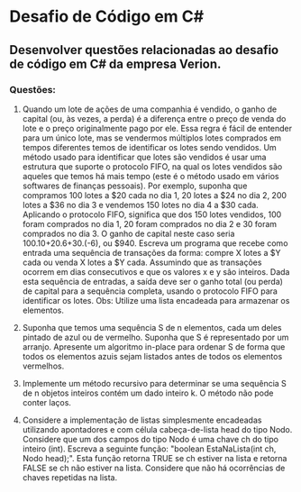 # Desafio de Código em C# 
## Desenvolver questões relacionadas ao desafio de código em C# da empresa Verion.

### Questões:

1) Quando um lote de ações de uma companhia é vendido, o ganho de capital (ou, às vezes, a perda) é a diferença entre o preço de venda do lote e o preço originalmente pago por ele. Essa regra é fácil de entender para um único lote, mas se vendermos múltiplos lotes comprados em tempos diferentes temos de identificar os lotes sendo vendidos. Um método usado para identificar que lotes são vendidos é usar uma estrutura que suporte o protocolo FIFO, na qual os lotes vendidos são aqueles que temos há mais tempo (este é o método usado em vários softwares de finanças pessoais). Por exemplo, suponha que compramos 100 lotes a $20 cada no dia 1, 20 lotes a $24 no dia 2, 200 lotes a $36 no dia 3 e vendemos 150 lotes no dia 4 a $30 cada. Aplicando o protocolo FIFO, significa que dos 150 lotes vendidos, 100 foram comprados no dia 1, 20 foram comprados no dia 2 e 30 foram comprados no dia 3. O ganho de capital neste caso seria 100.10+20.6+30.(-6), ou $940.
Escreva um programa que recebe como entrada uma sequência de transações da forma: compre X lotes a $Y cada ou venda X lotes a $Y cada. Assumindo que as transações ocorrem em dias consecutivos e que os valores x e y são inteiros. Dada esta sequência de entradas, a saída deve ser o ganho total (ou perda) de capital para a sequência completa, usando o protocolo FIFO para identificar os lotes. Obs: Utilize uma lista encadeada para armazenar os elementos.

2) Suponha que temos uma sequência S de n elementos, cada um deles pintado de azul ou de vermelho. Suponha que S é representado por um arranjo. Apresente um algoritmo in-place para ordenar S de forma que todos os elementos azuis sejam listados antes de todos os elementos vermelhos.

3) Implemente um método recursivo para determinar se uma sequência S de n objetos inteiros contém um dado inteiro k. O método não pode conter laços.

4) Considere a implementação de listas simplesmente encadeadas utilizando apontadores e com célula cabeça-de-lista head do tipo Nodo. Considere que um dos campos do tipo Nodo é uma chave ch do tipo inteiro (int). Escreva a seguinte função: "boolean EstaNaLista(int ch, Nodo head);". Esta função retorna TRUE se ch estiver na lista e retorna FALSE se ch não estiver na lista. Considere que não há ocorrências de chaves repetidas na lista.


